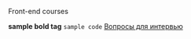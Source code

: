 Front-end courses

<strong>sample bold tag</strong>
`sample code`
[Вопросы для интервью](interview/js/1/Questions.md)